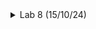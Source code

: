 <details>
<summary>Lab 8 (15/10/24)</summary>
<br>
  
# Task : RTL design using Verilog with SKY130 Technology
<details>
<summary>Day-1</summary>
<br>
  
**IVerilog based Simulation flow:**

![image](https://github.com/user-attachments/assets/0e2f8052-f0f8-4cfa-bab0-fc83a490afb9)
Simulator continuously checks for changes in the input. If there is any change in input, the output is evaluated else the simulator will never evaluate the output.


 
# LAB-1:
**Aim: Cloning the required files from github repository:**

**Commands:**
```
sudo -i
sudo apt-get install git
ls
cd /home
mkdir VLSI
cd VLSI
git clone https://github.com/kunalg123/sky130RTLDesignAndSynthesisWorkshop.git
cd sky130RTLDesignAndSynthesisWorkshop/verilog_files
ls
```

**Screenshot of the terminal window:**

![Screenshot from 2024-10-20 15-15-25](https://github.com/user-attachments/assets/a7d6d8b4-291f-4164-8cac-cdd2b4272dc4)


# LAB-2:
**Aim: Introduction to IVerilog gtkwave:**

In this lab we will implement a 2:1 multiplexer.

The .v files of 2:1 multiplexer and its testbench is already present in the 'verilog_file' folder.

We just need to put few commands as stated below in order to see the waveforms.

```c
iverilog good_mux.v tb_good_mux.v
ls
./a.out
gtkwave tb_good_mux.vcd
```
Below is the Snapshot of the above commands:
![Screenshot from 2024-10-20 15-57-13](https://github.com/user-attachments/assets/9e159fa5-2cd5-4f09-b42c-bbab4786d23c)

TO view the Testbench and Verilog file, Use this Command:
```c
apt install vim-gtk3
gvim tb_good_mux.v -o good_mux.v

```
![Screenshot from 2024-10-20 16-00-00](https://github.com/user-attachments/assets/a60b483f-0864-42d7-82e1-8d47de5b0b69)

# LAB 3: AIM : Synthesis of 2:1 Multiplexer using Yosys and Logic Synthesis.

Yosys

Synthesizer is a tool for converting the RTL to Netlist and here we are using the Yosys as the Synthesizer.

A synthesizer plays a key role in digital design by transforming RTL (Register Transfer Level) code into a gate-level netlist. This netlist provides a detailed description of the circuit, outlining the logical gates and their interconnections, and serves as the foundation for later stages like place and route. In this design flow, the synthesizer being used is Yosys, an open-source tool for Verilog HDL synthesis. Yosys applies several optimization techniques to generate an efficient gate-level implementation from the RTL code.

Block Diagram of Yosys setup :

![Screenshot from 2024-10-20 16-28-40](https://github.com/user-attachments/assets/bb3a11a3-6258-4717-8bc4-b97cbd975376)

Block Diagram of synthesis Verification:

The primary inputs and outputs remain identical in both the RTL design and the synthesized netlist. As a result, the same test bench can be applied to both.

![Screenshot from 2024-10-20 16-29-08](https://github.com/user-attachments/assets/42ed2db4-13cf-474a-9139-adba871ff48f)

## Logic Systhesis

RTL Design: The design is described using a behavioral representation in Hardware Description Language (HDL) based on the required specifications.

Synthesis: The RTL (Register Transfer Level) code is translated into a gate-level representation. This process converts the design into gates and interconnections, resulting in a file known as the netlist.

Command steps for Yosys

This will invoke/start the yosys

```
 yosys
       
```
Load the sky130 standard library.
```
read_liberty -lib ../lib/sky130_fd_sc_hd__tt_025C_1v80.lib      
```
Read the design files
```
read_verilog good_mux.v        
```

![Screenshot from 2024-10-20 16-35-19](https://github.com/user-attachments/assets/827c7f0b-59a0-4db8-8a51-8ae48b225adb)


Synthesize the top level module

```

synth -top good_mux     

```
![Screenshot from 2024-10-20 16-39-43](https://github.com/user-attachments/assets/d742ce1d-08dc-4831-943c-29c584e16820)

Map to the standard library

```

abc -liberty ../lib/sky130_fd_sc_hd__tt_025C_1v80.lib
```
![Screenshot from 2024-10-20 16-41-52](https://github.com/user-attachments/assets/b5e17c7b-f1a3-492e-a9b4-4a065d5721c0)


In order to see graphical version of the logic it has realized just type :

```

show
```
![Screenshot from 2024-10-21 01-42-25](https://github.com/user-attachments/assets/7b6ac318-94a2-4a23-9ab3-a7f3d7d39727)


## To save the netlist, use the write_verilog command. This will generate the netlist file in the current directory:
```c
write_verilog -noattr good_mux_netlist.v
!gvim good_mux_netlist.v

```
![asic](https://github.com/user-attachments/assets/95d68184-b83f-44a4-8332-b1040fdc4773)

</details>


<details>
<summary>Day-2</summary>
<br>

## LAB 4 - AIM : Introduction and Walkthrough to ' dot lib '.

'.lib' is like a collection of standard cells. It contains slow cells, fast cells and many more things. In order to view the '.lib' files, Enter the following command :
```c
sudo -i
cd /home/chandra-shekhar-jha/VLSI/sky130RTLDesignAndSynthesisWorkshop/lib
gvim sky130_fd_sc_hd__tt_025C_1v80.lib

```
Press Shift + : syn off
![image](https://github.com/user-attachments/assets/2ab0f842-bdc0-4cee-b86e-ff62b0243807)


Standard Cell Library Information

Technology Specifications



Process: 130nm CMOS technology
Delay model: Table lookup


Units and Naming Conventions



* ->Time: 1 ns
* ->Voltage: 1 V
* ->Leakage Power: 1 nW
* ->Current: 1 mA
* ->Pulling Resistance: 1 kΩ
* ->Capacitive Load: 1.0 pF
* ->Bus naming style: "%s[%d]"


Cell Characteristics


For each cell in the library, the following information is typically provided:

* ->Leakage power
* ->Power consumption
* ->Area
* ->Input capacitance
* ->Delay for different input combinations

  Considering a two input AND gate:
  ![image](https://github.com/user-attachments/assets/92c784cf-ace9-4751-813a-d3a7776dcdd3)

  ## LAB : 5  Hierarchical vs flat synthesis & Various Flop Coding Styles and optimization:
  # Hierarchical Synthesis:
```c
cd~
cd /home/nikhil-bhusari/VLSI/sky130RTLDesignAndSynthesisWorkshop/verilog_files
yosys
read_liberty -lib ../lib/sky130_fd_sc_hd__tt_025C_1v80.lib
read_verilog multiple_modules.v

```
![image](https://github.com/user-attachments/assets/1fa6db1a-f16f-4023-a674-884215a291d4)

### To Synthesize the Design:
```c 
synth -top multiple_modules
```
When we run this Command we get the following:

![image](https://github.com/user-attachments/assets/341bca6f-5e83-4310-9fdc-8779b6202c4a)

### Multiple Modules: - 2 SubModules

Commands to generate the netlist & Create a Graphical Representation of Logic for Multiple Modules:
```c 
abc -liberty ../lib/sky130_fd_sc_hd__tt_025C_1v80.lib
show multiple_modules
```
![image](https://github.com/user-attachments/assets/acb3060f-6436-429e-a574-ee62a24a895e)

* Writing the netlist and then viewing *
```c 
write_verilog -noattr multiple_modules_hier.v
!vim multiple_modules_hier.v
```
NETLIST file

![image](https://github.com/user-attachments/assets/0dfa5872-f7ae-4a44-809d-527a3ee156e0)

* Use of Flattening: Merges all hierarchical modules in the design into a single module to create a flat netlist. for this just type
```c
flatten

```
Writing the netlist and then viewing
```c

write_verilog -noattr multiple_modules_hier.v
!vim multiple_modules_hier.v
```
![image](https://github.com/user-attachments/assets/c71d8145-c139-4f1f-8e9b-de073b1ab206)


NETLIST file
![Screenshot from 2024-10-21 13-30-36](https://github.com/user-attachments/assets/c64ad262-4cc3-4178-b8c9-9a439843af7c)

Now let's Create a Graphical Representation of Logic for Multiple Modules:

```c
show
```
![Screenshot from 2024-10-21 13-36-52](https://github.com/user-attachments/assets/bc888834-3135-41e4-b6d0-dfb0a052426c)

## Design and Simulation of D Flip-Flops Using Icarus Verilog, GTKWave, and Yosys

This project showcases different coding approaches for D Flip-Flops and includes simulations using Icarus Verilog and GTKWave. Additionally, it explores the synthesis of these designs using Yosys. The simulations cover three varieties of D Flip-Flops:

    * D Flip-Flop with Asynchronous Reset
    * D Flip-Flop with Asynchronous Set
    * D Flip-Flop with Synchronous Reset

## 1. D Flip-Flop with Asynchronous Reset:

Verilog code for the D Flip-Flop with an asynchronous reset:
```c 
module dff_asyncres(input clk, input async_reset, input d, output reg q);
	always@(posedge clk, posedge async_reset)
	begin
		if(async_reset)
			q <= 1'b0;
		else
			q <= d;
	end
endmodule
```
Testbench for Asynchronous Reset D Flip-Flop:
```
module tb_dff_asyncres; 
	reg clk, async_reset, d;
	wire q;
	dff_asyncres uut (.clk(clk), .async_reset(async_reset), .d(d), .q(q));

	initial begin
		$dumpfile("tb_dff_asyncres.vcd");
		$dumpvars(0, tb_dff_asyncres);
		clk = 0;
		async_reset = 1;
		d = 0;
		#3000 $finish;
	end
	
	always #10 clk = ~clk;
	always #23 d = ~d;
	always #547 async_reset = ~async_reset; 
endmodule

```
* Steps to Run the Simulation:

    Navigate to the directory where the Verilog files are located:
```
    cd /home/username/VLSI/sky130RTLDesignAndSynthesisWorkshop/verilog_files
```
   Run the following commands to compile and simulate the design:
```
iverilog dff_asyncres.v tb_dff_asyncres.v
ls
```
The compiled output will be saved as a.out.

 Execute the compiled output and open the waveform viewer:
```
./a.out
gtkwave tb_dff_asyncres.vcd
```
By following these steps,we can observe the behavior of the D Flip-Flop with an asynchronous reset in the waveform viewer:

![image](https://github.com/user-attachments/assets/eb8036b8-0694-436a-a483-1863b0a3b532)

OBSERVATION : From the waveform, it can be observed that the Q output changes to zero when the asynchronous reset is set high, independent of the positive/negative clock edge.

## 2. Asynchronous Set

The velilog code for the Asynchronous set is given below :

```c

module dff_async_set(input clk, input async_set, input d, output reg q);
	always@(posedge clk, posedge async_set)
	begin
		if(async_set)
			q <= 1'b1;
		else
			q <= d;
	end
endmodule
```
Testbench code is as follows:
```c
module tb_dff_async_set; 
	reg clk, async_set, d;
	wire q;
	dff_async_set uut (.clk(clk),.async_set (async_set),.d(d),.q(q));

	initial begin
		$dumpfile("tb_dff_async_set.vcd");
		$dumpvars(0,tb_dff_async_set);
		// Initialize Inputs
		clk = 0;
		async_set = 1;
		d = 0;
		#3000 $finish;
	end
		
	always #10 clk = ~clk;
	always #23 d = ~d;
	always #547 async_set=~async_set; 
endmodule
```
Command steps :

Go to the required directory
```c
sudo -i
cd ~
cd /home/chandra-shekhar-jha/VLSI/sky130RTLDesignAndSynthesisWorkshop/verilog_files
```
We just need to put few commands as stated below in order to see the waveforms.
```c
iverilog dff_async_set.v tb_dff_async_set.v
ls
```
After giving the above command the IVerilog stores the output as ' a.out '

Now let's execute the ' a.out ' file and observe the waveforms.
```c
./a.out
gtkwave tb_dff_async_set.vcd
```
Below is the Snapshot of the above commands and the resultant Waveforms:

![image](https://github.com/user-attachments/assets/a658af31-7170-4203-8804-1d9c111c93bd)

OBSERVATION : From the waveform, it can be observed that the Q output changes to one when the asynchronous set is set high, independent of the positive/negative clock edge.

## 3. Synchronous Reset

The velilog code for the Synchronous reset is given below :
```c

module dff_syncres(input clk, input sync_reset, input d, output reg q);
	always@(posedge clk)
	begin
		if(sync_reset)
			q <= 1'b0;
		else
			q <= d;
	end
endmodule
```
Testbench code is as follows:
```c
module tb_dff_syncres; 
	reg clk, syncres, d;
	wire q;
	dff_asyncres uut (.clk(clk),.sync_reset (sync_reset),.d(d),.q(q));

	initial begin
		$dumpfile("tb_dff_syncres.vcd");
		$dumpvars(0,tb_dff_syncres);
		// Initialize Inputs
		clk = 0;
		sync_reset = 1;
		d = 0;
		#3000 $finish;
	end
		
	always #10 clk = ~clk;
	always #23 d = ~d;
	always #547 sync_reset=~async_reset; 
endmodule
```
Command steps :

Go to the required directory
```
sudo -i
cd ~
cd /home/chandra-shekhar-jha/VLSI/sky130RTLDesignAndSynthesisWorkshop/verilog_files
```
We just need to put few commands as stated below in order to see the waveforms.
```
iverilog dff_syncres.v tb_dff_syncres.v

```
After giving the above command the IVerilog stores the output as ' a.out '

Now let's execute the ' a.out ' file and observe the waveforms.
```
./a.out
gtkwave tb_dff_syncres.vcd
```
Below is the Snapshot of the above commands and the resultant Waveforms:
![image](https://github.com/user-attachments/assets/5707043e-d8d1-43ff-90d1-53a74f079b73)

## Synthesis of Various D-Flipflop using Yosys
I am performing this using 3 types of D Flip Flops:
* 1. Asynchronous Reset
* 2.   Asynchronous Set
 * 3.   Synchronous Reset.

## 1. Asynchronous Reset

Follow the steps to get Graphical Representation of Asynchronous Reset - D FlipFlop
```c
cd ~
cd /home/chandra-shekhar-jha/VLSI/sky130RTLDesignAndSynthesisWorkshop/verilog_files


yosys       


read_liberty -lib ../lib/sky130_fd_sc_hd__tt_025C_1v80.lib


read_verilog dff_asyncres.v


synth -top dff_asyncres


dfflibmap -liberty ../lib/sky130_fd_sc_hd__tt_025C_1v80.lib


show


```
